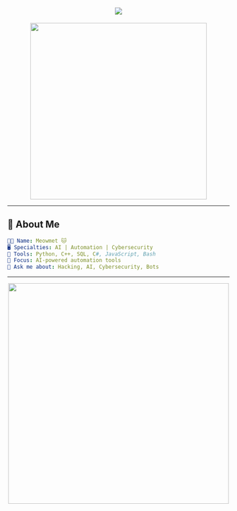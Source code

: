 <h1 align="center">
  <img src="https://readme-typing-svg.herokuapp.com?font=Fira+Code&weight=600&size=30&duration=2000&pause=1000&color=00FF00&center=true&vCenter=true&width=600&lines=Welcome+stranger;AI+Automation+%7C+Cybersecurity+%7C+specific+apps+for+your+your+needs+;Meowking+the+Future+...+%F0%9F%90%B1%F0%9F%92%BB" />
</h1>

<p align="center">
  <img src="https://avatars.githubusercontent.com/u/74294784?v=4 " width="400"/>
</p>

---

## 🚀 **About Me**
```yaml
👨‍💻 Name: Meowmet 🐱
🖥️ Specialties: AI | Automation | Cybersecurity
🔧 Tools: Python, C++, SQL, C#, JavaScript, Bash
🎯 Focus: AI-powered automation tools
💬 Ask me about: Hacking, AI, Cybersecurity, Bots
```

---

<p align="center">
  <img src="https://media1.tenor.com/m/PLIr_VkF6ywAAAAd/ghostedvpn-hacker-cat.gif" width="500" />
</p>
